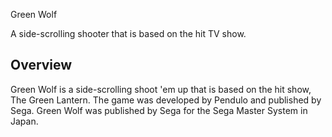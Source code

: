 
Green Wolf

A side-scrolling shooter that is based on the hit TV show.

## Overview

Green Wolf is a side-scrolling shoot 'em up that is based on the hit show, The Green Lantern. The game was developed by Pendulo and published by Sega. Green Wolf was published by Sega for the Sega Master System in Japan.
